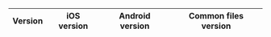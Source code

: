 | Version | iOS version | Android version | Common files version  |
|---------|-------------|-----------------|-----------------------|